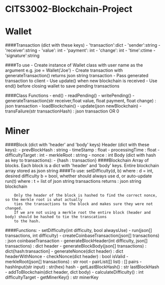# CITS3002-Blockchain-Project

# Wallet
####Transaction (dict with these keys)
    - 'transaction':dict
        - 'sender':string
        - 'receiver':string
        - 'value': int
        - 'payment': int
        - 'change': int
        - 'time':ctime
    - 'signature':string
    
####To use
    - Create instance of Wallet class with user name as the argument
        e.g. joe = Wallet('Joe')
    - Create transaction with generateTransaction()
        returns json string transaction
    - Pass generated transaction to client
    - Use update() when new blockchain is received 
    - Use end() before closing wallet to save pending transactions
 
####Class Functions
    - end()
    - readPending()
    - writePending()
    - generateTransaction(str receiver,float value, float payment, float change) : json transaction
    - loadBlockchain()
    - update(json newBlockchain)
    - transFailure(str transactionHash) : json transaction OR 0

# Miner
####Block (dict with 'header' and 'body' keys)
    Header (dict with these keys):
        - prevBlockHash : string
        - timeStamp : float
        - processingTime : float
        - difficultyTarget : int
        - merkleRoot : string
        - nonce : int
    Body (dict with hash as key to transactions):
        - {hash : transaction}
####Blockchain
        Array of blocks. Each block is a dict with 'header' and 'body' keys.
        Entire blockchain array stored as json string
####To use:
        setDifficulty(d, b)
            where    :    d = int, desired difficulty
                          b = bool, whether should always use d, or auto-update
        run(t)
            where    :    t = list of json string transactions
            returns  :    json string blockchain
            
        Only the header of the block is hashed to find the correct nonce, so the merkle root is what actually
        ties the transactions to the block and makes sure they were not changed.
        If we are not using a merkle root the entire block (header and body) should be hashed to tie the transcations
        to the hash.
####Functions:
            - setDifficulty(int difficulty, bool alwaysUse)
            - run(json[] transactions, int difficulty)
            - createCoinbaseTransaction(json[] transactions) : json coinbaseTransaction
            - generateBlockHeader(int difficulty, json[] transactions) : dict header
            - generateBlockBody(json[] transactions) : dict{hash:transaction]
            - generateNonce(dict header) : dict headerWithNonce
            - checkNonce(dict header) : bool isValid
            - merkleRoot(json[] transactions) : str root
            - pairList([] list) : [] pairs
            - hashInput(str input) : str(hex) hash
            - getLastBlockHash() : str lastBlockHash
            - addToBlockchain(dict header, dict body)
            - calculateDifficulty() : int difficultyTarget
            - getMinerKey() : str minerKey